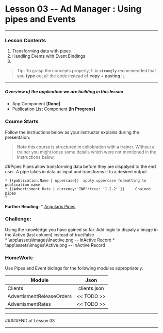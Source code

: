 # Lesson 03 -- Ad Manager : Using pipes and Events
----------
### Lesson Contents
1.  Transforming data with pipes
2.  Handling Events with Event Bindings
3.  

> Tip: To grasp the concepts properly, It is  **`strongly`**  recommended that you **type** out all the code instead of **copy + pasting** it. 

-------------------------------

##### Overview of the application we are building in this lesson
- App Component  **[Done]**
- Publication List Component **[In Progress]**


### Course Starts 
Follow the instructions below as your instructor explains during the presentaion. 

> Note this course is structured in collobration with a trainer. Without a trainer you might loose some details which were not mentioned in the instructions below. 

##Pipes
Pipes allow transforming data before they are dispalyed to the end user. A pipe takes in data as input and transforms it to a desired output. 

	* {{publication.Name | uppercase}}  apply uppercase formatting to publication name
	* {{Advertisment.Rate | currency:'INR':true: '1.2-2' }} 	Chained pipes
	* 


**Further Reading:**
	* [Angularjs Pipes](https://angular.io/docs/ts/latest/guide/pipes.html)

### **Challenge:** 
Using the knowledge you have gained so far. Add logic to dispaly a image in the Active (last column) instead of true/false  
	* \app\assets\images\Inactive.png  -- InActive Record
	* \app\assets\images\Active.png  -- InActive Record

### **HomeWork:** 
Use Pipes and Event bidings  for the following modules appropriately. 

| Module        | Json          | 
| ------------- |:-------------:| 
| Clients	    | clients.json  | 
| AdvertismentReleaseOrders     | << TODO >>   |  
| AdvertismentRates | << TODO >>     |    


-------------------------------
#####END of Lesson 03

-------------------------------

